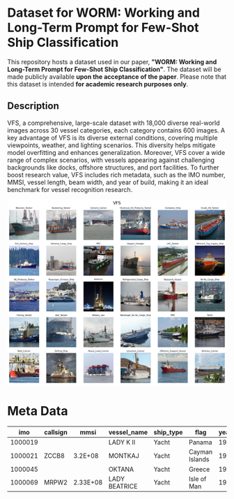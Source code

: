 # Dataset for WORM: Working and Long-Term Prompt for Few-Shot Ship Classification

This repository hosts a dataset used in our paper, **"WORM: Working and Long-Term Prompt for Few-Shot Ship Classification"**. The dataset will be made publicly available **upon the acceptance of the paper**. Please note that this dataset is intended **for academic research purposes only**.

## Description

VFS, a comprehensive, large-scale dataset with 18,000 diverse real-world images across 30 vessel categories, each category contains 600 images.
A key advantage of VFS is its diverse external conditions, covering multiple viewpoints, weather, and lighting scenarios. This diversity helps mitigate model overfitting and enhances generalization.
Moreover, VFS cover a wide range of complex scenarios, with vessels appearing against challenging backgrounds like docks, offshore structures, and port facilities.
To further boost research value, VFS includes rich metadata, such as the IMO number, MMSI, vessel length, beam width, and year of build, making it an ideal benchmark for vessel recognition research.


![](VFS.png)
# Meta Data
| imo     | callsign | mmsi     | vessel_name   | ship_type | flag           | year_of_build | length | beam |
| ------- | -------- | -------- | ------------- | --------- | -------------- | ------------- | ------ | ---- |
| 1000019 |          |          | LADY K II     | Yacht     | Panama         | 1961          | 57.6   | 8.8  |
| 1000021 | ZCCB8    | 3.2E+08  | MONTKAJ       | Yacht     | Cayman Islands | 1995          | 78     | 13   |
| 1000045 |          |          | OKTANA        | Yacht     | Greece         | 1995          | 38.5   | 7.48 |
| 1000069 | MRPW2    | 2.33E+08 | LADY BEATRICE | Yacht     | Isle of Man    | 1993          | 60     | 10   |


